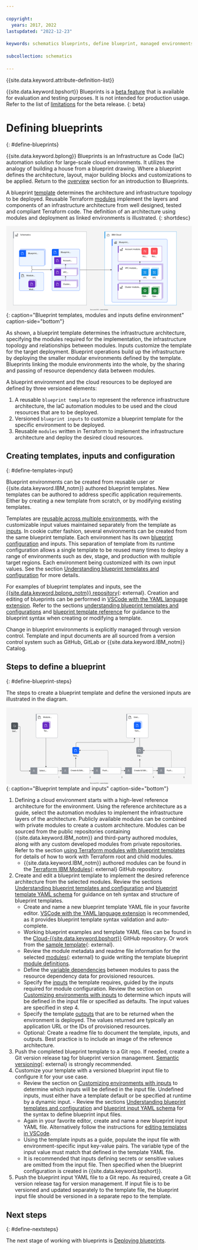 ```yaml
---

copyright:
  years: 2017, 2022
lastupdated: "2022-12-23"

keywords: schematics blueprints, define blueprint, managed environments

subcollection: schematics

---
```


{{site.data.keyword.attribute-definition-list}}

{{site.data.keyword.bpshort}} Blueprints is a [beta feature](/docs/schematics?topic=schematics-bp-beta-limitations) that is available for evaluation and testing purposes. It is not intended for production usage. Refer to the list of [limitations](/docs/schematics?topic=schematics-bp-beta-limitations#sc-bp-beta-limitation) for the beta release.
{: beta}

# Defining blueprints
{: #define-blueprints}

{{site.data.keyword.bplong}} Blueprints is an Infrastructure as Code (IaC) automation solution for large-scale cloud environments. It utilizes the analogy of building a house from a blueprint drawing. Where a blueprint defines the architecture, layout, major building blocks and customizations to be applied. Return to the [overview](/docs/schematics?topic=schematics-blueprint-intro#blueprint-overview) section for an introduction to Blueprints. 

A blueprint [template](/docs/schematics?topic=schematics-glossary#bpb2) determines the architecture and infrastructure topology to be deployed.  Reusable Terraform [modules](/docs/schematics?topic=schematics-glossary#bpb5) implement the layers and components of an infrastructure architecture from well designed, tested and compliant Terraform code. The definition of an architecture using modules and deployment as linked environments is illustrated. 
{: shortdesc} 

![Blueprint templates, modules and inputs define environment](/images/new/bp-overview.svg){: caption="Blueprint templates, modules and inputs define environment" caption-side="bottom"}

As shown, a blueprint template determines the infrastructure architecture, specifying the modules required for the implementation, the infrastructure topology and relationships between modules. Inputs customize the template for the target deployment. Blueprint operations build up the infrastructure by deploying the smaller modular environments defined by the template. Blueprints linking the module environments into the whole, by the sharing and passing of resource dependency data between modules.    


A blueprint environment and the cloud resources to be deployed are defined by three versioned elements:
1. A reusable `blueprint template` to represent the reference infrastructure architecture, the IaC automation modules to be used and the cloud resources that are to be deployed.
2. Versioned `blueprint inputs` to customize a blueprint template for the specific environment to be deployed.
3. Reusable `modules` written in Terraform to implement the infrastructure architecture and deploy the desired cloud resources. 

## Creating templates, inputs and configuration
{: #define-templates-input}

Blueprint environments can be created from reusable user or {{site.data.keyword.IBM_notm}} authored blueprint templates. New templates can be authored to address specific application requirements. Either by creating a new template from scratch, or by modifying existing templates. 

Templates are [reusable across multiple environments](/docs/schematics?topic=schematics-blueprint-reuse-pipelines), with the customizable input values maintained separately from the template as [inputs](/docs/schematics?topic=schematics-glossary#bpi1). In cookie cutter fashion, several environments can be created from the same blueprint template. Each environment has its own [blueprint configuration](/docs/schematics?topic=schematics-glossary#bpb3) and inputs. This separation of template from its runtime configuration allows a single template to be reused many times to deploy a range of environments such as dev, stage, and production with multiple target regions. Each environment being customized with its own input values. See the section [Understanding blueprint templates and configuration](/docs/schematics?topic=schematics-blueprint-templates) for more details. 

For examples of blueprint templates and inputs, see the [{{site.data.keyword.bplong_notm}} repository](https://github.com/orgs/Cloud-Schematics/repositories?q=blueprint){: external}. Creation and editing of blueprints can be performed in [VSCode with the YAML language extension](/docs/schematics?topic=schematics-edit-blueprints). Refer to the sections [understanding blueprint templates and configurations](/docs/schematics?topic=schematics-blueprint-templates) and [blueprint template reference](/docs/schematics?topic=schematics-bp-template-schema-yaml) for guidance to the blueprint syntax when creating or modifying a template.   

Change in blueprint environments is explicitly managed through version control. Template and input documents are all sourced from a version control system such as GitHub, GitLab or {{site.data.keyword.IBM_notm}} Catalog. 

## Steps to define a blueprint
{: #define-blueprint-steps}

The steps to create a blueprint template and define the versioned inputs are illustrated in the diagram.

![Blueprint template and inputs](/images/new/sc-bp-define.svg){: caption="Blueprint template and inputs" caption-side="bottom"}

1. Defining a cloud environment starts with a high-level reference architecture for the environment. Using the reference architecture as a guide, select the automation modules to implement the infrastructure layers of the architecture. Publicly available modules can be combined with private modules to create a custom architecture. Modules can be sourced from the public repositories containing {{site.data.keyword.IBM_notm}} and third-party authored modules, along with any custom developed modules from private repositories. Refer to the section [using Terraform modules with blueprint templates](/docs/schematics?topic=schematics-blueprint-terraform) for details of how to work with Terraform root and child modules.
    - {{site.data.keyword.IBM_notm}} authored modules can be found in the [Terraform IBM Modules](https://github.com/terraform-ibm-modules){: external} GitHub repository.
2. Create and edit a blueprint template to implement the desired reference architecture from the selected modules. Review the sections [Understanding blueprint templates and configuration](/docs/schematics?topic=schematics-blueprint-templates) and [blueprint template YAML schema](/docs/schematics?topic=schematics-bp-template-schema-yaml) for guidance on teh syntax and structure of blueprint templates. 
    - Create and name a new blueprint template YAML file in your favorite editor. [VSCode with the YAML language extension](/docs/schematics?topic=schematics-edit-blueprints) is recommended, as it provides blueprint template syntax validation and auto-complete.   
    - Working blueprint examples and template YAML files can be found in the [Cloud-{{site.data.keyword.bpshort}}](https://github.com/orgs/Cloud-Schematics/repositories?q=blueprint) GitHub repository. Or work from the [sample template](https://github.com/Cloud-Schematics/blueprint-sample-template/){: external}.   
    - Review the module metadata and readme file information for the selected [modules](https://github.com/terraform-ibm-modules){: external} to guide writing the template blueprint [module definitions](/docs/schematics?topic=schematics-bp-template-schema-yaml#bp-modules-schema). 
    - Define the [variable dependencies](/docs/schematics?topic=schematics-bp-template-schema-yaml#bp-modules-inputs-value) between modules to pass the resource dependency data for provisioned resources.
    - Specify the [inputs](/docs/schematics?topic=schematics-bp-template-schema-yaml#bp-inputs) the template requires, guided by the inputs required for module configuration. Review the section on [Customizing environments with inputs](/docs/schematics?topic=schematics-blueprint-reuse-pipelines#blueprint-customization-layers) to determine which inputs will be defined in the input file or specified as defaults. The input values are specified in step 4. 
    - Specify the template [outputs](/docs/schematics?topic=schematics-bp-template-schema-yaml#bp-outputs) that are to be returned when the environment is deployed. The values returned are typically an application URL or the IDs of provisioned resources. 
    - Optional: Create a readme file to document the template, inputs, and outputs. Best practice is to include an image of the reference architecture. 
3. Push the completed blueprint template to a Git repo. If needed, create a Git version release tag for blueprint version management. [Semantic versioning](https://semver.org/){: external} is strongly recommended. 
4. Customize your template with a versioned blueprint input file to configure it for your use case. 
   - Review the section on [Customizing environments with inputs](/docs/schematics?topic=schematics-blueprint-reuse-pipelines#blueprint-customization-layers) to determine which inputs will be defined in the input file. Undefined inputs, must either have a template default or be specified at runtime by a dynamic input. 
    - Review the sections [Understanding blueprint templates and configuration](/docs/schematics?topic=schematics-blueprint-templates) and [blueprint input YAML schema](/docs/schematics?topic=schematics-bp-input-schema-yaml) for the syntax to define blueprint input files.  
    - Again in your favorite editor, create and name a new blueprint input YAML file. Alternatively follow the instructions for [editing templates in VSCode](/docs/schematics?topic=schematics-edit-blueprints). 
    - Using the template inputs as a guide, populate the input file with environment-specific input key-value pairs. The variable type of the input value must match that defined in the template YAML file.
    - It is recommended that inputs defining secrets or sensitive values are omitted from the input file. Then specified when the blueprint configuration is created in {{site.data.keyword.bpshort}}.
5. Push the blueprint input YAML file to a Git repo. As required, create a Git version release tag for version management. If input file is to be versioned and updated separately to the template file, the blueprint input file should be versioned in a separate repo to the template.  

## Next steps
{: #define-nextsteps}

The next stage of working with blueprints is [Deploying blueprints](/docs/schematics?topic=schematics-deploy-blueprints). 
